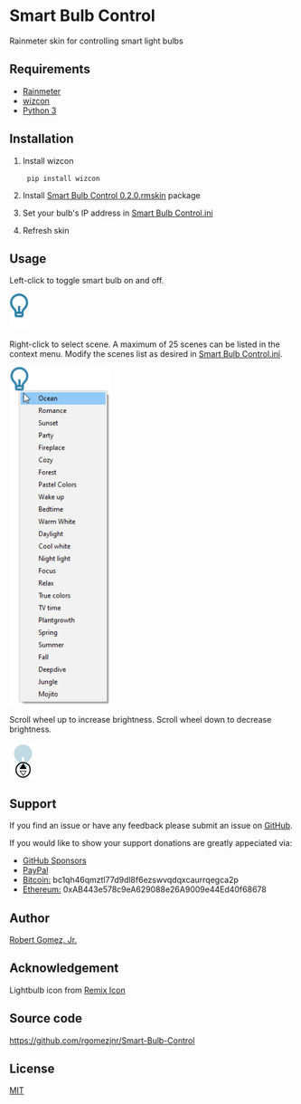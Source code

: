 # Smart Bulb Control
Rainmeter skin for controlling smart light bulbs

## Requirements
- [Rainmeter](https://www.rainmeter.net/)
- [wizcon](https://github.com/rgomezjnr/wizcon)
- [Python 3](https://www.python.org/downloads/)

## Installation
1. Install wizcon

        pip install wizcon

2. Install [Smart Bulb Control 0.2.0.rmskin](https://github.com/rgomezjnr/Smart-Bulb-Control/blob/master/Smart%20Bulb%20Control%200.2.0.rmskin) package
3. Set your bulb's IP address in [Smart Bulb Control.ini](https://github.com/rgomezjnr/Smart-Bulb-Control/blob/master/Smart%20Bulb%20Control.ini)
4. Refresh skin

## Usage
Left-click to toggle smart bulb on and off.

![toggle smart bulb](images/toggle-smart-bulb.gif)

Right-click to select scene. A maximum of 25 scenes can be listed in the context menu.
Modify the scenes list as desired in [Smart Bulb Control.ini](https://github.com/rgomezjnr/Smart-Bulb-Control/blob/master/Smart%20Bulb%20Control.ini).

![select scene](images/select-scene.png)

Scroll wheel up to increase brightness. Scroll wheel down to decrease brightness.

![select scene](images/change-brightness.gif)

## Support
If you find an issue or have any feedback please submit an issue on [GitHub](https://github.com/rgomezjnr/Smart-Bulb-Control/issues).

If you would like to show your support donations are greatly appeciated via:
- [GitHub Sponsors](https://github.com/sponsors/rgomezjnr)
- [PayPal](https://paypal.me/rgomezjnr)
- [Bitcoin:](bitcoin:bc1qh46qmztl77d9dl8f6ezswvqdqxcaurrqegca2p) bc1qh46qmztl77d9dl8f6ezswvqdqxcaurrqegca2p
- [Ethereum:](ethereum:0xAB443e578c9eA629088e26A9009e44Ed40f68678) 0xAB443e578c9eA629088e26A9009e44Ed40f68678

## Author
[Robert Gomez, Jr.](https://github.com/rgomezjnr)

## Acknowledgement
Lightbulb icon from [Remix Icon](https://remixicon.com/)

## Source code
https://github.com/rgomezjnr/Smart-Bulb-Control

## License
[MIT](https://github.com/rgomezjnr/Smart-Bulb-Control/blob/master/LICENSE.txt)
